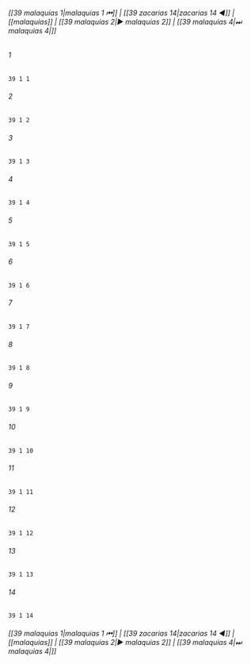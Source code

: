 
###### [[39 malaquias 1|malaquias 1 ⏮]] | [[39 zacarias 14|zacarias 14 ◀]] | [[malaquias]] | [[39 malaquias 2|▶ malaquias 2]] | [[39 malaquias 4|⏭ malaquias 4|]]

###### 1
``` verse
39 1 1 
```
###### 2
``` verse
39 1 2 
```
###### 3
``` verse
39 1 3 
```
###### 4
``` verse
39 1 4 
```
###### 5
``` verse
39 1 5 
```
###### 6
``` verse
39 1 6 
```
###### 7
``` verse
39 1 7 
```
###### 8
``` verse
39 1 8 
```
###### 9
``` verse
39 1 9 
```
###### 10
``` verse
39 1 10 
```
###### 11
``` verse
39 1 11 
```
###### 12
``` verse
39 1 12 
```
###### 13
``` verse
39 1 13 
```
###### 14
``` verse
39 1 14 
```

###### [[39 malaquias 1|malaquias 1 ⏮]] | [[39 zacarias 14|zacarias 14 ◀]] | [[malaquias]] | [[39 malaquias 2|▶ malaquias 2]] | [[39 malaquias 4|⏭ malaquias 4|]]

